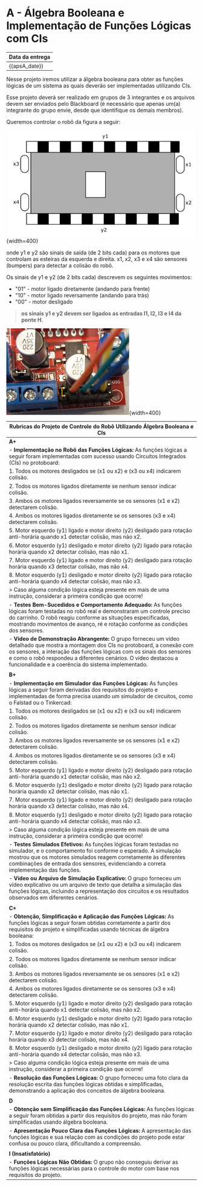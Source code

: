 # A - Álgebra Booleana e Implementação de Funções Lógicas com CIs

| Data da entrega| 
|----------------|
| {{apsA_date}} |

Nesse projeto iremos utilizar a álgebra booleana para obter as funções lógicas de um sistema as quais deverão ser implementadas utilizando CIs.

Esse projeto deverá ser realizado em grupos de 3 integrantes e os arquivos devem ser enviados pelo Blackboard (é necessário que apenas um(a) integrante do grupo envie, desde que identifique os demais membros).

Queremos controlar o robô da figura a seguir:

![](../figs/A-Transistores/carro.png){width=400}


onde y1 e y2 são sinais de saída (de 2 bits cada) para os motores que controlam as esteiras da esquerda e direita. x1, x2, x3 e x4 são sensores (bumpers) para detectar a colisão do robô.

Os sinais de y1 e y2 (de 2 bits cada) descrevem os seguintes movimentos:

- "01" - motor ligado diretamente (andando para frente)
- "10" - motor ligado reversamente (andando para trás) 
- "00" - motor desligado

> **os sinais y1 e y2 devem ser ligados as entradas I1, I2, I3 e I4 da ponte H.**

![](../figs/A-Transistores/motor.png){width=400}

| **Rubricas do Projeto de Controle do Robô Utilizando Álgebra Booleana e CIs**  |
|--------------------------------------------------------------------------------|
| **A+**                                                                         |
| - **Implementação no Robô das Funções Lógicas:** As funções lógicas a seguir foram  implementadas com sucesso usando Circuitos Integrados (CIs) no protoboard:
|   1. Todos os motores desligados se (x1 ou x2) e (x3 ou x4) indicarem colisão.
|   2. Todos os motores ligados diretamente se nenhum sensor indicar colisão.
|   3. Ambos os motores ligados reversamente se os sensores (x1 e x2) detectarem colisão.
|   4. Ambos os motores ligados diretamente se os sensores (x3 e x4) detectarem colisão.
|   5. Motor esquerdo (y1) ligado e motor direito (y2) desligado para rotação anti-horária quando x1 detectar colisão, mas não x2.
|   6. Motor esquerdo (y1) desligado e motor direito (y2) ligado para rotação horária quando x2 detectar colisão, mas não x1.
|   7. Motor esquerdo (y1) ligado e motor direito (y2) desligado para rotação horária quando x3 detectar colisão, mas não x4.
|   8. Motor esquerdo (y1) desligado e motor direito (y2) ligado para rotação anti-horária quando x4 detectar colisão, mas não x3.
| > Caso alguma condição lógica esteja presente em mais de uma instrução, considerar a primeira condição que ocorre!
| - **Testes Bem-Sucedidos e Comportamento Adequado:** As funções lógicas foram testadas no robô real e demonstraram um controle preciso do carrinho. O robô reagiu conforme as situações especificadas, mostrando movimentos de avanço, ré e rotação conforme as condições dos sensores.
| - **Vídeo de Demonstração Abrangente:** O grupo forneceu um vídeo detalhado que mostra a montagem dos CIs no protoboard, a conexão com os sensores, a interação das funções lógicas com os sinais dos sensores e como o robô respondeu a diferentes cenários. O vídeo destacou a funcionalidade e a coerência do sistema implementado. |
|                                                                                 |
| **B+**                                                                          |
| - **Implementação em Simulador das Funções Lógicas:** As funções lógicas a seguir foram derivadas dos requisitos do projeto e implementadas de forma precisa usando um simulador de circuitos, como o Falstad ou o Tinkercad:
|   1. Todos os motores desligados se (x1 ou x2) e (x3 ou x4) indicarem colisão.
|   2. Todos os motores ligados diretamente se nenhum sensor indicar colisão.
|   3. Ambos os motores ligados reversamente se os sensores (x1 e x2) detectarem colisão.
|   4. Ambos os motores ligados diretamente se os sensores (x3 e x4) detectarem colisão.
|   5. Motor esquerdo (y1) ligado e motor direito (y2) desligado para rotação anti-horária quando x1 detectar colisão, mas não x2.
|   6. Motor esquerdo (y1) desligado e motor direito (y2) ligado para rotação horária quando x2 detectar colisão, mas não x1.
|   7. Motor esquerdo (y1) ligado e motor direito (y2) desligado para rotação horária quando x3 detectar colisão, mas não x4.
|   8. Motor esquerdo (y1) desligado e motor direito (y2) ligado para rotação anti-horária quando x4 detectar colisão, mas não x3.
| > Caso alguma condição lógica esteja presente em mais de uma instrução, considerar a primeira condição que ocorre!
| - **Testes Simulados Efetivos:** As funções lógicas foram testadas no simulador, e o comportamento foi conforme o esperado. A simulação mostrou que os motores simulados reagem corretamente às diferentes combinações de entrada dos sensores, evidenciando a correta implementação das funções.
| - **Vídeo ou Arquivo de Simulação Explicativo:** O grupo forneceu um vídeo explicativo ou um arquivo de texto que detalha a simulação das funções lógicas, incluindo a representação dos circuitos e os resultados observados em diferentes cenários. |
|                                                                                 |
| **C+**                                                                          |
| - **Obtenção, Simplificação e Aplicação das Funções Lógicas:** As funções lógicas a seguir foram obtidas corretamente a partir dos requisitos do projeto e simplificadas usando técnicas de álgebra booleana:
|   1. Todos os motores desligados se (x1 ou x2) e (x3 ou x4) indicarem colisão.
|   2. Todos os motores ligados diretamente se nenhum sensor indicar colisão.
|   3. Ambos os motores ligados reversamente se os sensores (x1 e x2) detectarem colisão.
|   4. Ambos os motores ligados diretamente se os sensores (x3 e x4) detectarem colisão.
|   5. Motor esquerdo (y1) ligado e motor direito (y2) desligado para rotação anti-horária quando x1 detectar colisão, mas não x2.
|   6. Motor esquerdo (y1) desligado e motor direito (y2) ligado para rotação horária quando x2 detectar colisão, mas não x1.
|   7. Motor esquerdo (y1) ligado e motor direito (y2) desligado para rotação horária quando x3 detectar colisão, mas não x4.
|   8. Motor esquerdo (y1) desligado e motor direito (y2) ligado para rotação anti-horária quando x4 detectar colisão, mas não x3.
| > Caso alguma condição lógica esteja presente em mais de uma instrução, considerar a primeira condição que ocorre!
| - **Resolução das Funções Lógicas:** O grupo forneceu uma foto clara da resolução escrita das funções lógicas obtidas e simplificadas, demonstrando a aplicação dos conceitos de álgebra booleana. |
|                                                                                 |
| **D**                                                                           |
| - **Obtenção sem Simplificação das Funções Lógicas:** As funções lógicas a seguir foram obtidas a partir dos requisitos do projeto, mas não foram simplificadas usando álgebra booleana.
| - **Apresentação Pouco Clara das Funções Lógicas:** A apresentação das funções lógicas e sua relação com as condições do projeto pode estar confusa ou pouco clara, dificultando a compreensão. |
|                                                                                |
| **I (Insatisfatório)**                                                         |
| - **Funções Lógicas Não Obtidas:** O grupo não conseguiu derivar as funções lógicas necessárias para o controle do motor com base nos requisitos do projeto.|